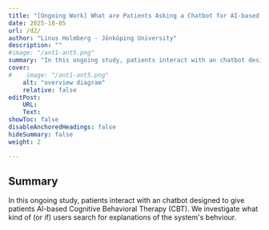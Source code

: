 ```yaml
---
title: "[Ongoing Work] What are Patients Asking a Chatbot for AI-based CBT?"
date: 2025-18-05
url: /d2/
author: "Linus Holmberg · Jönköping University"
description: ""
#image: "/ant1-ant5.png"
summary: "In this ongoing study, patients interact with an chatbot designed to give patients AI-based Cognitive Behavioral Therapy (CBT). We investigate what kind of (or if) users search for explanations of the system's behviour."
cover:
#    image: "/ant1-ant5.png"
    alt: "overview diagram"
    relative: false
editPost:
    URL: 
    Text: 
showToc: false
disableAnchoredHeadings: false
hideSummary: false
weight: 2

---
```


## Summary

In this ongoing study, patients interact with an chatbot designed to give patients AI-based Cognitive Behavioral Therapy (CBT). We investigate what kind of (or if) users search for explanations of the system's behviour.

<!--![alt text](/ant1-ant5.png)


---

## Download
- [Short Paper (CUI'25)]()
